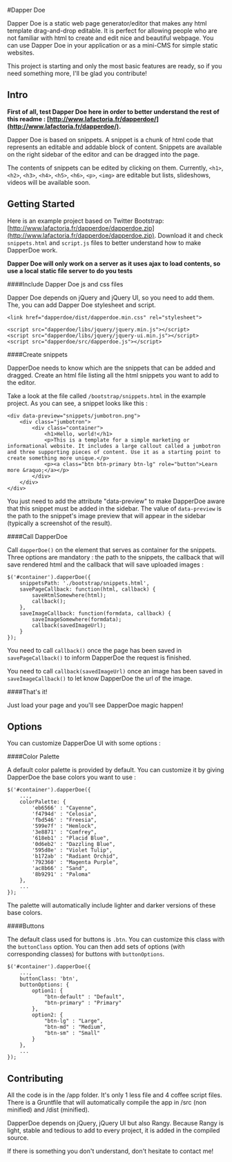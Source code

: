 #Dapper Doe

Dapper Doe is a static web page generator/editor that makes any html template drag-and-drop editable. It is perfect for allowing people who are not familiar with html to create and edit nice and beautiful webpage. You can use Dapper Doe in your application or as a mini-CMS for simple static websites.

This project is starting and only the most basic features are ready, so if you need something more, I'll be glad you contribute!

## Intro

**First of all, test Dapper Doe here in order to better understand the rest of this readme : [http://www.lafactoria.fr/dapperdoe/](http://www.lafactoria.fr/dapperdoe/).**

Dapper Doe is based on snippets. A snippet is a chunk of html code that represents an editable and addable block of content. Snippets are available on the right sidebar of the editor and can be dragged into the page. 

The contents of snippets can be edited by clicking on them. Currently, `<h1>`, `<h2>`, `<h3>`, `<h4>`, `<h5>`, `<h6>`, `<p>`, `<img>` are editable but lists, slideshows, videos will be available soon.

## Getting Started

Here is an example project based on Twitter Bootstrap: [http://www.lafactoria.fr/dapperdoe/dapperdoe.zip](http://www.lafactoria.fr/dapperdoe/dapperdoe.zip). Download it and check `snippets.html` and `script.js` files to better understand how to make DapperDoe work.

**Dapper Doe will only work on a server as it uses ajax to load contents, so use a local static file server to do you tests**

####Include Dapper Doe js and css files

Dapper Doe depends on jQuery and jQuery UI, so you need to add them. The, you can add Dapper Doe stylesheet and script.

	<link href="dapperdoe/dist/dapperdoe.min.css" rel="stylesheet">
	
	<script src="dapperdoe/libs/jquery/jquery.min.js"></script>
    <script src="dapperdoe/libs/jquery/jquery-ui.min.js"></script>
	<script src="dapperdoe/src/dapperdoe.js"></script>
	
####Create snippets

DapperDoe needs to know which are the snippets that can be added and dragged. Create an html file listing all the html snippets you want to add to the editor.

Take a look at the file called `/bootstrap/snippets.html` in the example project. As you can see, a snippet looks like this :

	<div data-preview="snippets/jumbotron.png">
		<div class="jumbotron">
      		<div class="container">
        		<h1>Hello, world!</h1>
        		<p>This is a template for a simple marketing or informational website. It includes a large callout called a jumbotron and three supporting pieces of content. Use it as a starting point to create something more unique.</p>
        		<p><a class="btn btn-primary btn-lg" role="button">Learn more &raquo;</a></p>
      		</div>
    	</div>
	</div>

You just need to add the attribute "data-preview" to make DapperDoe aware that this snippet must be added in the sidebar. The value of `data-preview` is the path to the snippet's image preview that will appear in the sidebar (typically a screenshot of the result).
	
####Call DapperDoe

Call `dapperDoe()` on the element that serves as container for the snippets. Three options are mandatory : the path to the snippets, the callback that will save rendered html and the callback that will save uploaded images :

 	$('#container').dapperDoe({
		snippetsPath: './bootstrap/snippets.html',
		savePageCallback: function(html, callback) {
			saveHtmlSomewhere(html);
			callback();
		}, 
		saveImageCallback: function(formdata, callback) {
			saveImageSomewhere(formdata);
			callback(savedImageUrl);
		}
	});
	
You need to call `callback()` once the page has been saved in `savePageCallback()` to inform DapperDoe the request is finished.

You need to call `callback(savedImageUrl)` once an image has been saved in `saveImageCallback()` to let know DapperDoe the url of the image.
	
####That's it!

Just load your page and you'll see DapperDoe magic happen!

## Options

You can customize DapperDoe UI with some options :

####Color Palette

A default color palette is provided by default. You can customize it by giving DapperDoe the base colors you want to use :

	$('#container').dapperDoe({
		...,
		colorPalette: {
        	'eb6566' : "Cayenne",
        	'f4794d' : "Celosia",
        	'fbd546' : "Freesia",
        	'599e7f' : "Hemlock",
        	'3e8871' : "Comfrey",
        	'618eb1' : "Placid Blue",
        	'0d6eb2' : "Dazzling Blue",
        	'595d8e' : "Violet Tulip",
        	'b172ab' : "Radiant Orchid",
        	'792360' : "Magenta Purple",
        	'ac8b66' : "Sand",
        	'8b9291' : "Paloma"
        },
        ...
	});
	
The palette will automatically include lighter and darker versions of these base colors.

####Buttons

The default class used for buttons is `.btn`. You can customize this class with the `buttonClass` option. You can then add sets of options (with corresponding classes) for buttons with `buttonOptions`.

	$('#container').dapperDoe({
		...,
		buttonClass: 'btn',
		buttonOptions: {
			option1: {
				"btn-default" : "Default",
				"btn-primary" : "Primary"
			},
			option2: {
				"btn-lg" : "Large",
				"btn-md" : "Medium",
				"btn-sm" : "Small"
			}
		},
		...
	});

## Contributing

All the code is in the /app folder. It's only 1 less file and 4 coffee script files. There is a Gruntfile that will automatically compile the app in /src (non minified) and /dist (minified).

DapperDoe depends on jQuery, jQuery UI but also Rangy. Because Rangy is light, stable and tedious to add to every project, it is added in the compiled source.

If there is something you don't understand, don't hesitate to contact me!
